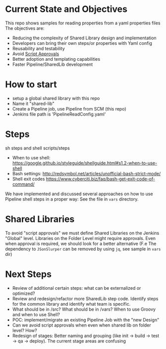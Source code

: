 




# Current State and Objectives

This repo shows samples for reading properties from a yaml properties files
The objectives are:

* Reducing the complexity of Shared Library design and implementation
* Developers can bring their own steps/or properties with Yaml config
* Reusability and testability
* Avoid [Script Approvals](https://www.jenkins.io/doc/book/managing/script-approval/#in-process-script-approval)
* Better adoption and templating capabilities
* Faster Pipeline/SharedLib development

# How to start

* setup a global shared library with this repo
* Name it "shared-lib"
* Create a Pipeline job, use Pipeline from SCM (this repo)
* Jenkins file path is 'PipelineReadConfig.yaml'

# Steps

sh steps and shell scripts/steps
* When to use shell: https://google.github.io/styleguide/shellguide.html#s1.2-when-to-use-shell
* Bash settings: http://redsymbol.net/articles/unofficial-bash-strict-mode/
* Shell exit codes https://www.cyberciti.biz/faq/bash-get-exit-code-of-command/

We have implemented and discussed several approaches on how to use Pipeline shell steps in a proper way:
See the file  in `vars` directory.



# Shared Libraries

To avoid "script approvals" we must define Shared Libraries on the Jenkins "Global" level.
Libraries on the Folder Level might require approvals. Even when approval is required, we should look for a better alternative
(F.e The dependency to `JSonSlurper` can be removed by using `jq`, see sample in `vars` dir)

# Next Steps

* Review of additional certain steps: what can be externalized or optimized?
* Review and redesign/refactor more SharedLib step code. Identify steps for the common library and identify what team is specific.
* What should be in /src? What should be in /vars? When to use Groovy and when to use Shell?
* POC: implement/migrate an existing Pipeline Job with the "new Design"
* Can we avoid script approvals when even when shared lib on folder level? How?
* Redesign of stages: Better naming and grouping (like init -> build -> test -> qa -> deploy). The current stage areas are confusing
